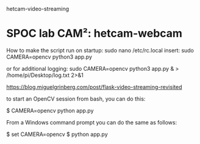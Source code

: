 hetcam-video-streaming

# SPOC lab CAM²: hetcam-webcam

How to make the script run on startup:
sudo nano /etc/rc.local
insert:
sudo CAMERA=opencv python3 app.py

or for additional logging:
sudo CAMERA=opencv python3 app.py & > /home/pi/Desktop/log.txt 2>&1


https://blog.miguelgrinberg.com/post/flask-video-streaming-revisited

to start an OpenCV session from bash, you can do this:

$ CAMERA=opencv python app.py

From a Windows command prompt you can do the same as follows:

$ set CAMERA=opencv
$ python app.py